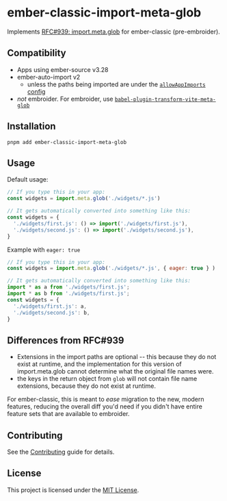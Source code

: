 # ember-classic-import-meta-glob

Implements [RFC#939: import.meta.glob](https://github.com/emberjs/rfcs/pull/939) for ember-classic (pre-embroider).

## Compatibility

- Apps using ember-source v3.28
- ember-auto-import v2
  - unless the paths being imported are under the [`allowAppImports` config](https://github.com/embroider-build/ember-auto-import?tab=readme-ov-file#app-imports)
- _not_ embroider. For embroider, use [`babel-plugin-transform-vite-meta-glob`](https://www.npmjs.com/package/babel-plugin-transform-vite-meta-glob)

## Installation

```
pnpm add ember-classic-import-meta-glob
```

## Usage


Default usage:
```js
// If you type this in your app:
const widgets = import.meta.glob('./widgets/*.js')

// It gets automatically converted into something like this:
const widgets = {
  './widgets/first.js': () => import('./widgets/first.js'),
  './widgets/second.js': () => import('./widgets/second.js'),
}
```

Example with `eager: true`
```js
// If you type this in your app:
const widgets = import.meta.glob('./widgets/*.js', { eager: true } )

// It gets automatically converted into something like this:
import * as a from './widgets/first.js';
import * as b from './widgets/first.js';
const widgets = {
  './widgets/first.js': a,
  './widgets/second.js': b,
}
```

## Differences from RFC#939

- Extensions in the import paths are optional -- this because they do not exist at runtime, and the implementation for this version of import.meta.glob cannot determine what the original file names were.
- the keys in the return object from `glob` will not contain file name extensions, because they do not exist at runtime.

For ember-classic, this is meant to _ease_ migration to the new, modern features, reducing the overall diff you'd need if you didn't have entire feature sets that are available to embroider.  

## Contributing

See the [Contributing](CONTRIBUTING.md) guide for details.

## License

This project is licensed under the [MIT License](LICENSE.md).
